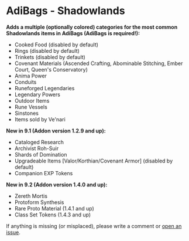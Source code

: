 # AdiBags - Shadowlands

**Adds a multiple (optionally colored) categories for the most common Shadowlands items in AdiBags (AdiBags is required!):**

* Cooked Food (disabled by default)
* Rings (disabled by default)
* Trinkets (disabled by default)
* Covenant Materials (Ascended Crafting, Abominable Stitching, Ember Court, Queen's Conservatory)
* Anima Power
* Conduits
* Runeforged Legendaries
* Legendary Powers
* Outdoor Items
* Rune Vessels
* Sinstones
* Items sold by Ve'nari

**New in 9.1 (Addon version 1.2.9 and up):**

* Cataloged Research
* Archivist Roh-Suir
* Shards of Domination
* Upgradeable Items [Valor/Korthian/Covenant Armor] (disabled by default)
* Companion EXP Tokens

**New in 9.2 (Addon version 1.4.0 and up):**

* Zereth Mortis
* Protoform Synthesis
* Rare Proto Material (1.4.1 and up)
* Class Set Tokens (1.4.3 and up)

If anything is missing (or misplaced), please write a comment or [open an issue](https://github.com/Zottelchen/adibags-shadowlands/issues).
